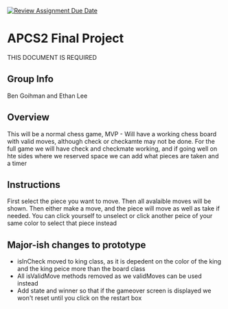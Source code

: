 [![Review Assignment Due Date](https://classroom.github.com/assets/deadline-readme-button-24ddc0f5d75046c5622901739e7c5dd533143b0c8e959d652212380cedb1ea36.svg)](https://classroom.github.com/a/syDSSnTt)
# APCS2 Final Project
THIS DOCUMENT IS REQUIRED
## Group Info
Ben Goihman and Ethan Lee
## Overview
This will be a normal chess game, MVP - Will have a working chess board with valid moves, although check or checkamte may not be done. For the full game we will have check and checkmate working, and if going well on hte sides where we reserved space we can add what pieces are taken and a timer
## Instructions
First select the piece you want to move. Then all avalaible moves will be shown.
Then either make a move, and the piece will move as well as take if needed.
You can click yourself to unselect or click another peice of your same color to select that piece instead
## Major-ish changes to prototype
- isInCheck moved to king class, as it is depedent on the color of the king and the king peice more than the board class
- All isValidMove methods removed as we validMoves can be used instead
- Add state and winner so that if the gameover screen is displayed we won't reset until you click on the restart box
